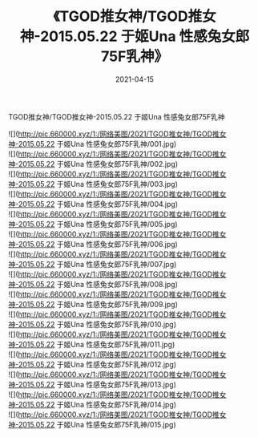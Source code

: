 ﻿---
layout: post
title:  《TGOD推女神/TGOD推女神-2015.05.22 于姬Una 性感兔女郎75F乳神》
date:   2021-04-15
img: http://pic.660000.xyz/1:/网络美图/2021/TGOD推女神/TGOD推女神-2015.05.22 于姬Una 性感兔女郎75F乳神/000.jpg
categories: [美女, 清纯, 唯美]
---

TGOD推女神/TGOD推女神-2015.05.22 于姬Una 性感兔女郎75F乳神

 ![](http://pic.660000.xyz/1:/网络美图/2021/TGOD推女神/TGOD推女神-2015.05.22 于姬Una 性感兔女郎75F乳神/001.jpg) <br>![](http://pic.660000.xyz/1:/网络美图/2021/TGOD推女神/TGOD推女神-2015.05.22 于姬Una 性感兔女郎75F乳神/002.jpg) <br>![](http://pic.660000.xyz/1:/网络美图/2021/TGOD推女神/TGOD推女神-2015.05.22 于姬Una 性感兔女郎75F乳神/003.jpg) <br>![](http://pic.660000.xyz/1:/网络美图/2021/TGOD推女神/TGOD推女神-2015.05.22 于姬Una 性感兔女郎75F乳神/004.jpg) <br>![](http://pic.660000.xyz/1:/网络美图/2021/TGOD推女神/TGOD推女神-2015.05.22 于姬Una 性感兔女郎75F乳神/005.jpg) <br>![](http://pic.660000.xyz/1:/网络美图/2021/TGOD推女神/TGOD推女神-2015.05.22 于姬Una 性感兔女郎75F乳神/006.jpg) <br>![](http://pic.660000.xyz/1:/网络美图/2021/TGOD推女神/TGOD推女神-2015.05.22 于姬Una 性感兔女郎75F乳神/007.jpg) <br>![](http://pic.660000.xyz/1:/网络美图/2021/TGOD推女神/TGOD推女神-2015.05.22 于姬Una 性感兔女郎75F乳神/008.jpg) <br>![](http://pic.660000.xyz/1:/网络美图/2021/TGOD推女神/TGOD推女神-2015.05.22 于姬Una 性感兔女郎75F乳神/009.jpg) <br>![](http://pic.660000.xyz/1:/网络美图/2021/TGOD推女神/TGOD推女神-2015.05.22 于姬Una 性感兔女郎75F乳神/010.jpg) <br>![](http://pic.660000.xyz/1:/网络美图/2021/TGOD推女神/TGOD推女神-2015.05.22 于姬Una 性感兔女郎75F乳神/011.jpg) <br>![](http://pic.660000.xyz/1:/网络美图/2021/TGOD推女神/TGOD推女神-2015.05.22 于姬Una 性感兔女郎75F乳神/012.jpg) <br>![](http://pic.660000.xyz/1:/网络美图/2021/TGOD推女神/TGOD推女神-2015.05.22 于姬Una 性感兔女郎75F乳神/013.jpg) <br>![](http://pic.660000.xyz/1:/网络美图/2021/TGOD推女神/TGOD推女神-2015.05.22 于姬Una 性感兔女郎75F乳神/014.jpg) <br>![](http://pic.660000.xyz/1:/网络美图/2021/TGOD推女神/TGOD推女神-2015.05.22 于姬Una 性感兔女郎75F乳神/015.jpg) <br>